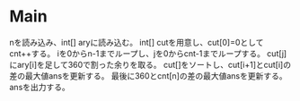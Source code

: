 # Main
nを読み込み、int[] aryに読み込む。
int[] cutを用意し、cut\[0\]=0としてcnt++する。
iを0からn-1までループし、jを0からcnt-1までループする。
cut[j]にary[i]を足して360で割った余りを取る。
cut\[\]をソートし、cut\[i+1\]とcut\[i\]の差の最大値ansを更新する。
最後に360とcnt\[n\]の差の最大値ansを更新する。
ansを出力する。
